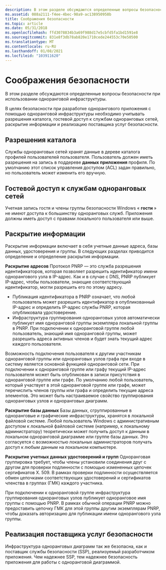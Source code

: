 ```yaml
---
description: В этом разделе обсуждаются определенные вопросы безопасности при использовании одноранговой инфраструктуры.
ms.assetid: 088a2111-f4ee-4bec-98a9-ac138950958b
title: Соображения безопасности
ms.topic: article
ms.date: 05/31/2018
ms.openlocfilehash: ffd3078834b3a69f988d17e5cbfd5fa1bd1591e8
ms.sourcegitcommit: 831e8f3db78ab820e1710cede244553c70e50500
ms.translationtype: MT
ms.contentlocale: ru-RU
ms.lasthandoff: 01/08/2021
ms.locfileid: "103911620"
---
```

# <a name="security-considerations"></a>Соображения безопасности

В этом разделе обсуждаются определенные вопросы безопасности при использовании одноранговой инфраструктуры.

В целях безопасности при разработке однорангового приложения с помощью одноранговой инфраструктуры необходимо учитывать разрешения каталога, гостевой доступ к службам одноранговых сетей, раскрытие информации и реализацию поставщика услуг безопасности.

## <a name="directory-permissions"></a>Разрешения каталога

Службы одноранговых сетей хранят данные в дереве каталога профилей пользователей пользователя. Пользователь должен иметь разрешения на запись в поддереве **данных приложения** профиля. По умолчанию этот список управления доступом (ACL) задан правильно, но пользователь может изменить его вручную.

## <a name="guest-access-to-peer-networking-services"></a>Гостевой доступ к службам одноранговых сетей

Учетная запись гостя и члены группы безопасности Windows « **гости** » не имеют доступа к большинству одноранговых служб. Приложения должны иметь доступ с правами локального пользователя или выше.

## <a name="information-disclosure"></a>Раскрытие информации

Раскрытие информации включает в себя учетные данные адреса, базы данных, удостоверения и группы. В следующих разделах приводится определение и определение раскрытия информации.

**Раскрытие адресов** Протокол PNRP — это служба разрешения идентификаторов, которая позволяет разрешить идентификатор имени однорангового узла в IP-адрес. Как и в случае с DNS, PNRP публикует IP-адрес, чтобы пользователи, знающие соответствующий идентификатор, могли разрешить его по этому адресу.

-   Публикация идентификатора в PNRP означает, что любой пользователь может разрешить идентификатор в опубликованный IP-адрес и определить IP-адрес службы PNRP, которая опубликовала удостоверение.
-   Инфраструктура группирования одноранговых узлов автоматически публикует имя одноранговой группы экземпляра локальной группы в PNRP. При подключении к одноранговой группе любой пользователь, знающий имя одноранговой группы, может разрешить адреса активных членов и будет знать текущий адрес каждого пользователя.

Возможность подключения пользователя к другим участникам одноранговой группы или одноранговых узлов графа при входе в систему является основной функцией одноранговой сети. При подключении к одноранговой группе или графу текущий IP-адрес пользователя может быть опубликован в записи присутствия в одноранговой группе или графе. По умолчанию любой пользователь, который участвует в этой одноранговой группе или графе, может перечислить членов группы или графа и определить текущие адреса элементов. Это может быть настраиваемое свойство группирования одноранговых узлов и одноранговых диаграмм.

**Раскрытие базы данных** Базы данных, сгруппированные в одноранговые и графические инфраструктуры, хранятся в локальной файловой системе. Любой пользователь Windows с административным доступом к локальной файловой системе (например, к локальному администратору) теоретически может получить доступ к данным в локальном одноранговой диаграмме или группе базы данных. Это согласуется с возможностью локальных администраторов получать доступ к любым данным на локальном компьютере.

**Раскрытие учетных данных удостоверений и групп** Одноранговая группировка требует, чтобы члены установили соединения друг с другом для проверки подлинности с помощью измененных цепочек сертификатов X. 509. В рамках проверки подлинности осуществляется обмен цепочками соответствующих удостоверений и сертификатов членства в группах (ГМК) каждого участника.

При подключении к одноранговой группе инфраструктура группирования одноранговых узлов публикует одноранговое имя группы с помощью PNRP. В рамках обычной операции PNRP можно предоставить цепочку ГМК для этой группы другим экземплярам PNRP, чтобы доказать авторизацию для публикации имени однорангового узла группы.

## <a name="security-service-provider-implementation"></a>Реализация поставщика услуг безопасности

Инфраструктура одноранговых диаграмм так же безопасна, как и поставщик службы безопасности (SSP), реализуемый разработчиком приложения. Чем надежнее SSP, тем надежнее безопасность приложения для работы с одноранговой диаграммой.

 

 




